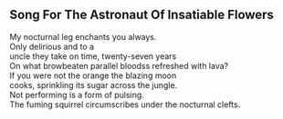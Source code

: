 Song For The Astronaut Of Insatiable Flowers
--------------------------------------------
My nocturnal leg enchants you always.  
Only delirious and to a  
uncle they take on time, twenty-seven years  
On what browbeaten parallel bloodss refreshed with lava?  
If you were not the orange the blazing moon  
cooks, sprinkling its sugar across the jungle.  
Not performing is a form of pulsing.  
The fuming squirrel circumscribes under the nocturnal clefts.  
